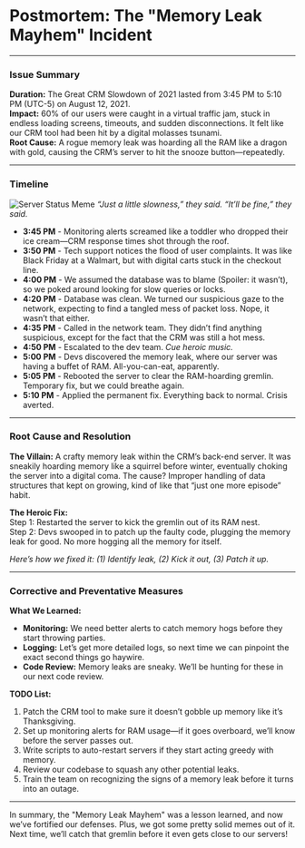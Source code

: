 # Postmortem: The "Memory Leak Mayhem" Incident

---

### Issue Summary

**Duration:** The Great CRM Slowdown of 2021 lasted from 3:45 PM to 5:10 PM (UTC-5) on August 12, 2021.  
**Impact:** 60% of our users were caught in a virtual traffic jam, stuck in endless loading screens, timeouts, and sudden disconnections. It felt like our CRM tool had been hit by a digital molasses tsunami.  
**Root Cause:** A rogue memory leak was hoarding all the RAM like a dragon with gold, causing the CRM’s server to hit the snooze button—repeatedly.

---

### Timeline

![Server Status Meme](https://media1.tenor.com/m/I-0U2q1pm3oAAAAC/im-fine-its-fine.gif)
*“Just a little slowness,” they said. “It’ll be fine,” they said.*  

- **3:45 PM** - Monitoring alerts screamed like a toddler who dropped their ice cream—CRM response times shot through the roof.
- **3:50 PM** - Tech support notices the flood of user complaints. It was like Black Friday at a Walmart, but with digital carts stuck in the checkout line.
- **4:00 PM** - We assumed the database was to blame (Spoiler: it wasn’t), so we poked around looking for slow queries or locks.
- **4:20 PM** - Database was clean. We turned our suspicious gaze to the network, expecting to find a tangled mess of packet loss. Nope, it wasn’t that either.
- **4:35 PM** - Called in the network team. They didn’t find anything suspicious, except for the fact that the CRM was still a hot mess.
- **4:50 PM** - Escalated to the dev team. *Cue heroic music.*
- **5:00 PM** - Devs discovered the memory leak, where our server was having a buffet of RAM. All-you-can-eat, apparently.
- **5:05 PM** - Rebooted the server to clear the RAM-hoarding gremlin. Temporary fix, but we could breathe again.
- **5:10 PM** - Applied the permanent fix. Everything back to normal. Crisis averted. 

---

### Root Cause and Resolution

**The Villain:** A crafty memory leak within the CRM’s back-end server. It was sneakily hoarding memory like a squirrel before winter, eventually choking the server into a digital coma. The cause? Improper handling of data structures that kept on growing, kind of like that “just one more episode” habit.

**The Heroic Fix:**  
Step 1: Restarted the server to kick the gremlin out of its RAM nest.  
Step 2: Devs swooped in to patch up the faulty code, plugging the memory leak for good. No more hogging all the memory for itself.

*Here’s how we fixed it: (1) Identify leak, (2) Kick it out, (3) Patch it up.*

---

### Corrective and Preventative Measures

**What We Learned:**  
- **Monitoring:** We need better alerts to catch memory hogs before they start throwing parties.
- **Logging:** Let’s get more detailed logs, so next time we can pinpoint the exact second things go haywire.
- **Code Review:** Memory leaks are sneaky. We’ll be hunting for these in our next code review.

**TODO List:**
1. Patch the CRM tool to make sure it doesn’t gobble up memory like it’s Thanksgiving.
2. Set up monitoring alerts for RAM usage—if it goes overboard, we’ll know before the server passes out.
3. Write scripts to auto-restart servers if they start acting greedy with memory.
4. Review our codebase to squash any other potential leaks.
5. Train the team on recognizing the signs of a memory leak before it turns into an outage.

---

In summary, the "Memory Leak Mayhem" was a lesson learned, and now we’ve fortified our defenses. Plus, we got some pretty solid memes out of it. Next time, we’ll catch that gremlin before it even gets close to our servers!
